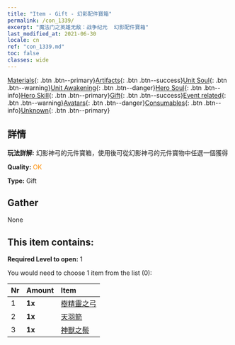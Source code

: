 ```yaml
---
title: "Item - Gift - 幻影配件寶箱"
permalink: /con_1339/
excerpt: "魔法门之英雄无敌：战争纪元  幻影配件寶箱"
last_modified_at: 2021-06-30
locale: cn
ref: "con_1339.md"
toc: false
classes: wide
---
```

 [Materials](/ItemsCN/){: .btn .btn--primary}[Artifacts](/ItemsCN/Artifacts/){: .btn .btn--success}[Unit Soul](/ItemsCN/UnitSoul/){: .btn .btn--warning}[Unit Awakening](/ItemsCN/UnitAwakening/){: .btn .btn--danger}[Hero Soul](/ItemsCN/HeroSoul/){: .btn .btn--info}[Hero Skill](/ItemsCN/HeroSkill/){: .btn .btn--primary}[Gift](/ItemsCN/Gift/){: .btn .btn--success}[Event related](/ItemsCN/Events/){: .btn .btn--warning}[Avatars](/ItemsCN/Avatars/){: .btn .btn--danger}[Consumables](/ItemsCN/Consumables/){: .btn .btn--info}[Unknown](/ItemsCN/Unknown/){: .btn .btn--primary}

## 詳情
 **玩法詳解:** 幻影神弓的元件寶箱，使用後可從幻影神弓的元件寶物中任選一個獲得

 **Quality:** <span style="color: #FF8C00">OK</span>

 **Type:** Gift

## Gather

  None

## This item contains:

 **Required Level to open:** 1

 You would need to choose 1 item from the list (0):

  | Nr | Amount |     Item    |
  |:---|:-------|:------------|
  | 1 |  **1x** | [樹精靈之弓](/cn/Items/art_103/) |  | 
  | 2 |  **1x** | [天羽箭](/cn/Items/art_104/) |  | 
  | 3 |  **1x** | [神獸之鬃](/cn/Items/art_105/) |  | 
